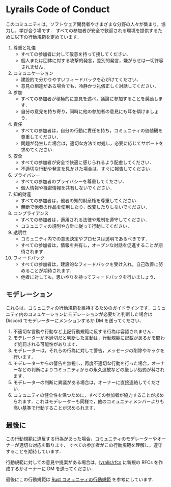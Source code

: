 # Lyrails Code of Conduct

このコミュニティは，ソフトウェア開発者やさまざまな分野の人々が集まり，協力し，学び合う場です． すべての参加者が安全で歓迎される環境を提供するために以下の行動規範を定めています．

1. 尊重と礼儀
   - すべての参加者に対して敬意を持って接してください．
   - 個人または団体に対する攻撃的発言，差別的発言，嫌がらせは一切許容されません．
2. コミュニケーション
   - 建設的で分かりやすいフィードバックを心がけてください．
   - 意見の相違がある場合でも，冷静かつ礼儀正しく対話してください．
3. 参加
   - すべての参加者が積極的に意見を述べ，議論に参加することを奨励します．
   - 自分の意見を持ち寄り，同時に他の参加者の意見にも耳を傾けましょう．
4. 責任
   - すべての参加者は，自分の行動に責任を持ち，コミュニティの価値観を尊重してください．
   - 問題が発生した場合は，適切な方法で対処し，必要に応じてサポートを求めてください．
5. 安全
   - すべての参加者が安全で快適に感じられるよう配慮してください．
   - 不適切な行動や発言を見かけた場合は，すぐに報告してください．
6. プライバシー
   - すべての参加者のプライバシーを尊重してください．
   - 個人情報や機密情報を共有しないでください．
7. 知的財産
   - すべての参加者は，他者の知的財産権を尊重してください．
   - 無断で他者の作品を使用したり，改変したりしないでください．
8. コンプライアンス
   - すべての参加者は，適用される法律や規制を遵守してください．
   - コミュニティの規則や方針に従って行動してください．
9. 透明性
   - コミュニティ内での意思決定やプロセスは透明であるべきです．
   - すべての参加者は，情報を共有し，オープンな対話を促進することが期待されます．
10. フィードバック
      - すべての参加者は，建設的なフィードバックを受け入れ，自己改善に努めることが期待されます．
      - 他者に対しても，思いやりを持ってフィードバックを行いましょう．

<!-- NOTE: フィードバックの部分のみ，インテントが正しく適用されないので一行ずらしてる -->

## モデレーション

これらは，コミュニティの行動規範を維持するためのガイドラインです．コミュニティ内のコミュケーションにモデレーションが必要だと判断した場合は Discord でモデレーターにメンションするか DM を送ってください．

1. 不適切な言動や行動など上記行動規範に反する行為は容認されません．
2. モデレーターが不適切だと判断した言動は，行動規範に記載があるかを問わず処罰される可能性があります．
3. モデレーターは，それらの行為に対して警告，メッセージの削除やキックを行います．
4. モデレーターからの警告を無視し，再度不適切な行動を行った場合，オーナーなどの判断によりコミュニティからの永久追放などの厳しい処罰が科されます．
5. モデレーターの判断に異議がある場合は，オーナーに直接連絡してください．
6. コミュニティの健全性を保つために，すべての参加者が協力することが求められます．これはモデレーターも同様で，他のコミュニティメンバーよりも高い基準で行動することが求められます．

## 最後に

この行動規範に違反する行為があった場合，コミュニティのモデレーターやオーナーが適切な対応を取ります． すべての参加者がこの行動規範を理解し，遵守することを期待しています．

行動規範に対しての意見や提案がある場合は，[lyralis/rfcs](https://github.com/lyralis/rfcs) に新規の RFCs を作成するかオーナーに DM を送ってください．

最後にこの行動規範は [Rust コミュニティの行動規範](https://www.rust-lang.org/policies/code-of-conduct) を参考にしています．

